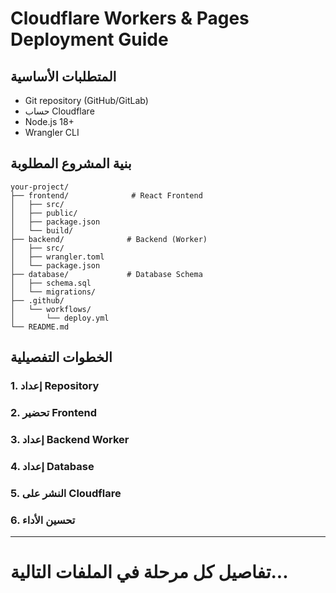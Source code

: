 # Cloudflare Workers & Pages Deployment Guide

## المتطلبات الأساسية
- Git repository (GitHub/GitLab)
- حساب Cloudflare 
- Node.js 18+
- Wrangler CLI

## بنية المشروع المطلوبة
```
your-project/
├── frontend/              # React Frontend
│   ├── src/
│   ├── public/
│   ├── package.json
│   └── build/
├── backend/              # Backend (Worker)
│   ├── src/
│   ├── wrangler.toml
│   └── package.json
├── database/             # Database Schema
│   ├── schema.sql
│   └── migrations/
├── .github/
│   └── workflows/
│       └── deploy.yml
└── README.md
```

## الخطوات التفصيلية

### 1. إعداد Repository
### 2. تحضير Frontend
### 3. إعداد Backend Worker
### 4. إعداد Database
### 5. النشر على Cloudflare
### 6. تحسين الأداء

---

# تفاصيل كل مرحلة في الملفات التالية...